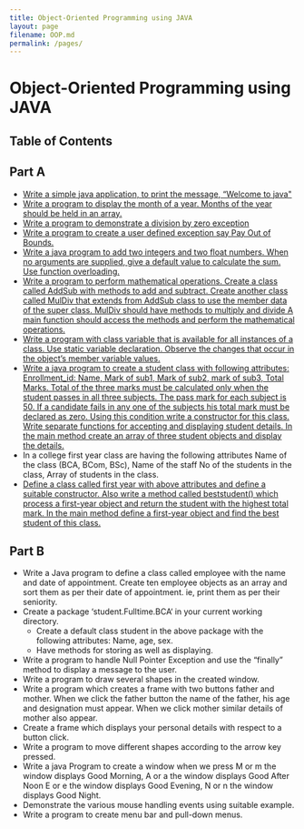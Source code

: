 ```yaml
---
title: Object-Oriented Programming using JAVA
layout: page
filename: OOP.md
permalink: /pages/
---
```


# Object-Oriented Programming using JAVA

## Table of Contents

## Part A

-   [Write a simple java application, to print the message, “Welcome to java"](/Semester%202/Object-Oriented%20Programming%20using%20JAVA/welcome.java)
-   [Write a program to display the month of a year. Months of the year should be held in an array.](/Semester%202/Object-Oriented%20Programming%20using%20JAVA/month_of_year.java)
-   [Write a program to demonstrate a division by zero exception](/Semester%202/Object-Oriented%20Programming%20using%20JAVA/divided_by_zero_exception.java)
-   [Write a program to create a user defined exception say Pay Out of Bounds.](/Semester%202/Object-Oriented%20Programming%20using%20JAVA/pay_out_of_bound.java)
-   [Write a java program to add two integers and two float numbers. When no arguments are supplied, give a default value to calculate the sum. Use function overloading.](/Semester%202/Object-Oriented%20Programming%20using%20JAVA/method_overload.java)
-   [Write a program to perform mathematical operations. Create a class called AddSub with methods to add and subtract. Create another class called MulDiv that extends from AddSub class to use the member data of the super class. MulDiv should have methods to multiply and divide A main function should access the methods and perform the mathematical operations.](/Semester%202/Object-Oriented%20Programming%20using%20JAVA/multi_math_opt.java)
-   [Write a program with class variable that is available for all instances of a class. Use static variable declaration. Observe the changes that occur in the object’s member variable values.](/Semester%202/Object-Oriented%20Programming%20using%20JAVA/static_variable_decl.java)
-   [Write a java program to create a student class with following attributes: Enrollment_id: Name, Mark of sub1, Mark of sub2, mark of sub3, Total Marks. Total of the three marks must be calculated only when the student passes in all three subjects. The pass mark for each subject is 50. If a candidate fails in any one of the subjects his total mark must be declared as zero. Using this condition write a constructor for this class. Write separate functions for accepting and displaying student details. In the main method create an array of three student objects and display the details.](/Semester%202/Object-Oriented%20Programming%20using%20JAVA/student_marks.java)
-   In a college first year class are having the following attributes Name of the class (BCA, BCom, BSc), Name of the staff No of the students in the class, Array of students in the class.
-   [Define a class called first year with above attributes and define a suitable constructor. Also write a method called beststudent() which process a first-year object and return the student with the highest total mark. In the main method define a first-year object and find the best student of this class.](/Semester%202/Object-Oriented%20Programming%20using%20JAVA/best_student.java)
## Part B
-   Write a Java program to define a class called employee with the name and date of appointment. Create ten employee objects as an array and sort them as per their date of appointment. ie, print them as per their seniority.
-   Create a package ‘student.Fulltime.BCA‘ in your current working directory.
    -   Create a default class student in the above package with the following attributes: Name, age, sex.
    -   Have methods for storing as well as displaying.
-   Write a program to handle Null Pointer Exception and use the “finally” method to display a message to the user.
-   Write a program to draw several shapes in the created window.
-   Write a program which creates a frame with two buttons father and
    mother. When we click the father button the name of the father, his age and designation must appear. When we click mother similar details of mother also appear.
-   Create a frame which displays your personal details with respect to a button click.
-   Write a program to move different shapes according to the arrow key pressed.
-   Write a java Program to create a window when we press M or m the window displays Good Morning, A or a the window displays Good After Noon E or e the window displays Good Evening, N or n the window displays Good Night.
-   Demonstrate the various mouse handling events using suitable example.
-   Write a program to create menu bar and pull-down menus.
